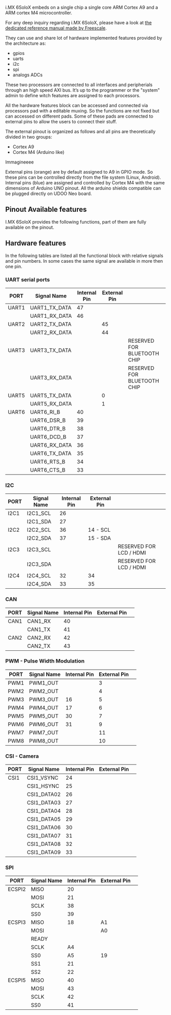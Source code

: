 i.MX 6SoloX embeds on a single chip a single core ARM Cortex A9 and a ARM cortex M4 microcontroller. 

For any deep inquiry regarding i.MX 6SoloX, please have a look at [the dedicated reference manual made by Freescale](http://cache.nxp.com/files/32bit/doc/ref_manual/IMX6SXRM.pdf?fpsp=1&WT_TYPE=Reference%20Manuals&WT_VENDOR=FREESCALE&WT_FILE_FORMAT=pdf&WT_ASSET=Documentation&fileExt=.pdf).

They can use and share lot of hardware implemented features provided by the architecture as:
* gpios
* uarts
* i2c
* spi
* analogs ADCs

These two processors are connected to all interfaces and peripherials through an high speed AXI bus. It’s up to the programmer or the "system" admin to define witch features are assigned to each processors.

All the hardware features block can be accessed and connected via processors pad with a editable muxing. So the functions are not fixed but can accessed on different pads.
Some of these pads are connected to external pins to allow the users to connect their stuff.

The external pinout is organized as follows and all pins are theoretically divided in two groups:
* Cortex A9
* Cortex M4 (Arduino like) 

Immagineeee

External pins (orange) are by default assigned to A9 in GPIO mode. So these pins can be controlled directly from the file system (Linux, Android).
Internal pins (blue) are assigned and controlled by Cortex M4 with the same dimensions of Arduino UNO pinout. All the arduino shields compatible can be plugged directly on UDOO Neo board.

## Pinout Available features

I.MX 6SoloX provides the following functions, part of them are fully available on the pinout. 

## Hardware features
In the following tables are listed all the functional block with relative signals and pin numbers.
In some cases the same signal are available in more then one pin.

### UART serial ports
| PORT  | Signal Name   | Internal Pin      | External Pin      |                             |
|-------|---------------|-------------------|-------------------|-----------------------------|
| UART1 | UART1_TX_DATA | 47                |                   |                             |
|       | UART1_RX_DATA | 46                |                   |                             |
| UART2 | UART2_TX_DATA |                   | 45                |                             |
|       | UART2_RX_DATA |                   | 44                |                             |
| UART3 | UART3_TX_DATA |                   |                   | RESERVED FOR BLUETOOTH CHIP |
|       | UART3_RX_DATA |                   |                   | RESERVED FOR BLUETOOTH CHIP |
| UART5 | UART5_TX_DATA |                   | 0                 |                             |
|       | UART5_RX_DATA |                   | 1                 |                             |
| UART6 | UART6_RI_B    | 40                |                   |                             |
|       | UART6_DSR_B   | 39                |                   |                             |
|       | UART6_DTR_B   | 38                |                   |                             |
|       | UART6_DCD_B   | 37                |                   |                             |
|       | UART6_RX_DATA | 36                |                   |                             |
|       | UART6_TX_DATA | 35                |                   |                             |
|       | UART6_RTS_B   | 34                |                   |                             |
|       | UART6_CTS_B   | 33                |                   |                             |


### I2C
| PORT  | Signal Name   | Internal Pin      | External Pin      |                             |
|-------|---------------|-------------------|-------------------|-----------------------------|
| I2C1  | I2C1_SCL      | 26                |                   |                             |
|       | I2C1_SDA      | 27                |                   |                             |
| I2C2  | I2C2_SCL      | 36                | 14 - SCL          |                             |
|       | I2C2_SDA      | 37                | 15 - SDA          |                             |
| I2C3  | I2C3_SCL      |                   |                   | RESERVED FOR LCD / HDMI     |
|       | I2C3_SDA      |                   |                   | RESERVED FOR LCD / HDMI     |
| I2C4  | I2C4_SCL      | 32                | 34                |                             |
|       | I2C4_SDA      | 33                | 35                |                             |


### CAN
| PORT  | Signal Name  | Internal Pin      | External Pin      |                             |
|-------|--------------|-------------------|-------------------|-----------------------------|
| CAN1  | CAN1_RX      | 40                |                   |                             |
|       | CAN1_TX      | 41                |                   |                             |
| CAN2  | CAN2_RX      | 42                |                   |                             |
|       | CAN2_TX      | 43                |                   |                             |

### PWM - Pulse Width Modulation
| PORT  | Signal Name   | Internal Pin      | External Pin      |                             |
|-------|---------------|-------------------|-------------------|-----------------------------|
| PWM1  | PWM1_OUT      |                   | 3                 |                             |
| PWM2  | PWM2_OUT      |                   | 4                 |                             |
| PWM3  | PWM3_OUT      | 16                | 5                 |                             |
| PWM4  | PWM4_OUT      | 17                | 6                 |                             |
| PWM5  | PWM5_OUT      | 30                | 7                 |                             |
| PWM6  | PWM6_OUT      | 31                | 9                 |                             |
| PWM7  | PWM7_OUT      |                   | 11                |                             |
| PWM8  | PWM8_OUT      |                   | 10                |                             |

### CSI - Camera 
| PORT  | Signal Name   | Internal Pin      | External Pin    |                             |
|-------|---------------|-------------------|-----------------|-----------------------------|
| CSI1  | CSI1_VSYNC    | 24                |                 |                             |
|       | CSI1_HSYNC    | 25                |                 |                             |
|       | CSI1_DATA02   | 26                |                 |                             |
|       | CSI1_DATA03   | 27                |                 |                             |
|       | CSI1_DATA04   | 28                |                 |                             |
|       | CSI1_DATA05   | 29                |                 |                             |
|       | CSI1_DATA06   | 30                |                 |                             |
|       | CSI1_DATA07   | 31                |                 |                             |
|       | CSI1_DATA08   | 32                |                 |                             |
|       | CSI1_DATA09   | 33                |                 |                             |


### SPI
| PORT    | Signal Name   | Internal Pin      | External Pin    |                             |
|---------|---------------|-------------------|-----------------|-----------------------------|
| ECSPI2  | MISO          | 20                |                 |                             |
|         | MOSI          | 21                |                 |                             |
|         | SCLK          | 38                |                 |                             |
|         | SS0           | 39                |                 |                             |
| ECSPI3  | MISO          | 18                | A1              |                             |
|         | MOSI          |                   | A0              |                             |
|         | READY         |                   |                 |                             |
|         | SCLK          | A4                |                 |                             |
|         | SS0           | A5                | 19              |                             |
|         | SS1           | 21                |                 |                             |
|         | SS2           | 22                |                 |                             |
| ECSPI5  | MISO          | 40                |                 |                             |
|         | MOSI          | 43                |                 |                             |
|         | SCLK          | 42                |                 |                             |
|         | SS0           | 41                |                 |                             |
